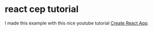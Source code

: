 # react cep tutorial

I made this example with this nice youtube tutorial [Create React App](https://www.youtube.com/watch?v=oy4cbqE1_qc).
